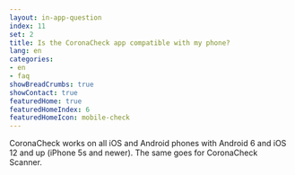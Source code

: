 ```yaml
---
layout: in-app-question
index: 11
set: 2
title: Is the CoronaCheck app compatible with my phone?  
lang: en
categories:
- en
- faq
showBreadCrumbs: true
showContact: true
featuredHome: true
featuredHomeIndex: 6
featuredHomeIcon: mobile-check
---
```

CoronaCheck works on all iOS and Android phones with Android 6 and iOS 12 and up (iPhone 5s and newer). The same goes for CoronaCheck Scanner. 
